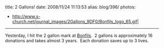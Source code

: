 title: 2 Gallons!
date: 2008/11/24 11:13:53
alias: blog/396/
photos:
- http://www.s-church.net/journal_images/2Gallons_9DF0/Bonfils_logo_65.gif|
---
Yesterday, I hit the 2 gallon mark at [Bonfils](http://www.bonfils.org).  2 gallons is approximately 16 donations and takes almost 3 years.  Each donation saves up to 3 lives.